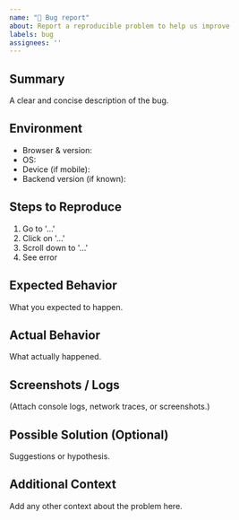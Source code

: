 ```yaml
---
name: "🐞 Bug report"
about: Report a reproducible problem to help us improve
labels: bug
assignees: ''
---
```


## Summary
A clear and concise description of the bug.

## Environment
- Browser & version:
- OS:
- Device (if mobile):
- Backend version (if known):

## Steps to Reproduce
1. Go to '...'
2. Click on '...'
3. Scroll down to '...'
4. See error

## Expected Behavior
What you expected to happen.

## Actual Behavior
What actually happened.

## Screenshots / Logs
(Attach console logs, network traces, or screenshots.)

## Possible Solution (Optional)
Suggestions or hypothesis.

## Additional Context
Add any other context about the problem here.
